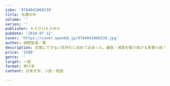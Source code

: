 ```yaml
---
isbn: '9784041066539'
title: 水槽の中
volume: ''
series: ''
publisher: ＫＡＤＯＫＡＷＡ
pubdate: '2018-07-12'
cover: 'https://cover.openbd.jp/9784041066539.jpg'
author: 畑野智美／著
description: 言葉にできない気持ちに初めて出会った。鎌倉・湘南を駆け抜ける青春小説！
price: '1500'
genre: ''
target: 一般
format: 単行本
content: 日本文学、小説・物語

---
```

